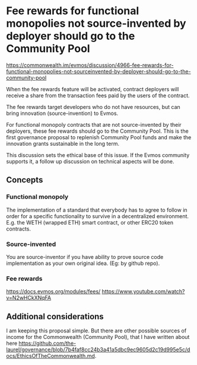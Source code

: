 # Fee rewards for functional monopolies not source-invented by deployer should go to the Community Pool

https://commonwealth.im/evmos/discussion/4966-fee-rewards-for-functional-monopolies-not-sourceinvented-by-deployer-should-go-to-the-community-pool

When the fee rewards feature will be activated, contract deployers will receive a share from the transaction fees paid by the users of the contract.

The fee rewards target developers who do not have resources, but can bring innovation (source-invention) to Evmos.

For functional monopoly contracts that are not source-invented by their deployers, these fee rewards should go to the Community Pool. 
This is the first governance proposal to replenish Community Pool funds and make the innovation grants sustainable in the long term.

This discussion sets the ethical base of this issue. If the Evmos community supports it, a follow up discussion on technical aspects will be done.

## Concepts

### Functional monopoly

The implementation of a standard that everybody has to agree to follow in order for a specific functionality to survive in a decentralized environment. E.g. the WETH (wrapped ETH) smart contract, or other ERC20 token contracts.

### Source-invented

You are source-inventor if you have ability to prove source code implementation as your own original idea. (Eg: by github repo).


### Fee rewards

https://docs.evmos.org/modules/fees/
https://www.youtube.com/watch?v=N2wHCkXNqFA

## Additional considerations

I am keeping this proposal simple. 
But there are other possible sources of income for the Commonwealth (Community Pool), that I have written about here https://github.com/the-laurel/governance/blob/7b4faf8cc24b3a41a5dbc9ec9605d2c19d995e5c/docs/EthicsOfTheCommonwealth.md.
